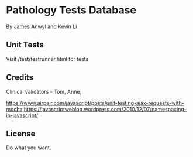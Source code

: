 # Pathology Tests Database
By James Anwyl and Kevin Li


## Unit Tests
Visit /test/testrunner.html for tests


##  Credits
Clinical validators - Tom, Anne, 

https://www.airpair.com/javascript/posts/unit-testing-ajax-requests-with-mocha
https://javascriptweblog.wordpress.com/2010/12/07/namespacing-in-javascript/

## License
Do what you want.